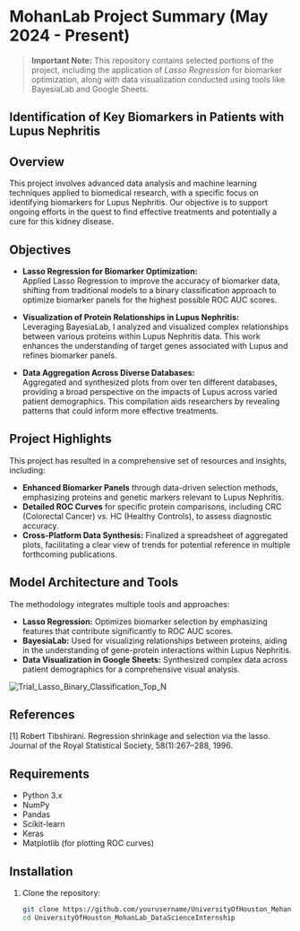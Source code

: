 # MohanLab Project Summary (May 2024 - Present) 

> **Important Note:** This repository contains selected portions of the project, including the application of *Lasso Regression* for biomarker optimization, along with data visualization conducted using tools like BayesiaLab and Google Sheets.

## Identification of **Key** Biomarkers in Patients with Lupus Nephritis

## Overview
This project involves advanced data analysis and machine learning techniques applied to biomedical research, with a specific focus on identifying biomarkers for Lupus Nephritis. Our objective is to support ongoing efforts in the quest to find effective treatments and potentially a cure for this kidney disease.

## Objectives
- **Lasso Regression for Biomarker Optimization:**  
   Applied Lasso Regression to improve the accuracy of biomarker data, shifting from traditional models to a binary classification approach to optimize biomarker panels for the highest possible ROC AUC scores.
  
- **Visualization of Protein Relationships in Lupus Nephritis:**  
   Leveraging BayesiaLab, I analyzed and visualized complex relationships between various proteins within Lupus Nephritis data. This work enhances the understanding of target genes associated with Lupus and refines biomarker panels.

- **Data Aggregation Across Diverse Databases:**  
   Aggregated and synthesized plots from over ten different databases, providing a broad perspective on the impacts of Lupus across varied patient demographics. This compilation aids researchers by revealing patterns that could inform more effective treatments.

## Project Highlights
This project has resulted in a comprehensive set of resources and insights, including:
- **Enhanced Biomarker Panels** through data-driven selection methods, emphasizing proteins and genetic markers relevant to Lupus Nephritis.
- **Detailed ROC Curves** for specific protein comparisons, including CRC (Colorectal Cancer) vs. HC (Healthy Controls), to assess diagnostic accuracy.
- **Cross-Platform Data Synthesis:** Finalized a spreadsheet of aggregated plots, facilitating a clear view of trends for potential reference in multiple forthcoming publications.

## Model Architecture and Tools
The methodology integrates multiple tools and approaches:
- **Lasso Regression:** Optimizes biomarker selection by emphasizing features that contribute significantly to ROC AUC scores.
- **BayesiaLab:** Used for visualizing relationships between proteins, aiding in the understanding of gene-protein interactions within Lupus Nephritis.
- **Data Visualization in Google Sheets:** Synthesized complex data across patient demographics for a comprehensive visual analysis.

![Trial_Lasso_Binary_Classification_Top_N](https://github.com/user-attachments/assets/d7e24399-023b-4919-b10f-c146352ab880)

## References

[1] Robert Tibshirani. Regression shrinkage and selection via the lasso. Journal of the Royal Statistical Society, 58(1):267–288, 1996.

## Requirements
- Python 3.x
- NumPy
- Pandas
- Scikit-learn
- Keras
- Matplotlib (for plotting ROC curves)

## Installation
1. Clone the repository:
   ```bash
   git clone https://github.com/yourusername/UniversityOfHouston_MohanLab_DataScienceInternship.git
   cd UniversityOfHouston_MohanLab_DataScienceInternship
